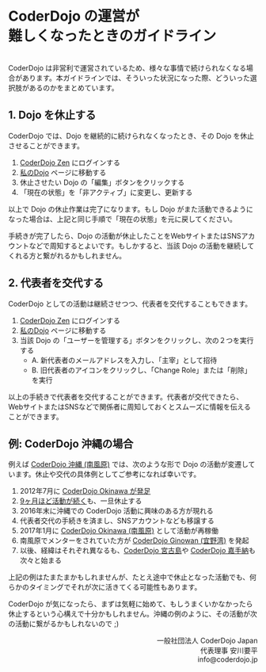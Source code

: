 # CoderDojo の運営が<br>難しくなったときのガイドライン
<br>
CoderDojo は非営利で運営されているため、様々な事情で続けられなくなる場合があります。本ガイドラインでは、そういった状況になった際、どういった選択肢があるのかをまとめています。

## 1. Dojo を休止する

CoderDojo では、Dojo を継続的に続けられなくなったとき、その Dojo を休止させることができます。

1. [CoderDojo Zen](https://zen.coderdojo.com/) にログインする
2. [私のDojo](https://zen.coderdojo.com/dashboard/my-dojos) ページに移動する
3. 休止させたい Dojo の「編集」ボタンをクリックする
4. 「現在の状態」を「非アクティブ」に変更し、更新する

以上で Dojo の休止作業は完了になります。もし Dojo がまた活動できるようになった場合は、上記と同じ手順で「現在の状態」を元に戻してください。

手続きが完了したら、Dojo の活動が休止したことをWebサイトまたはSNSアカウントなどで周知するとよいです。もしかすると、当該 Dojo の活動を継続してくれる方と繋がれるかもしれません。

## 2. 代表者を交代する

CoderDojo としての活動は継続させつつ、代表者を交代することもできます。

1. [CoderDojo Zen](https://zen.coderdojo.com/) にログインする
2. [私のDojo](https://zen.coderdojo.com/dashboard/my-dojos) ページに移動する
3. 当該 Dojo の「ユーザーを管理する」ボタンをクリックし、次の２つを実行する
   - A. 新代表者のメールアドレスを入力し、「主宰」として招待
   - B. 旧代表者のアイコンをクリックし、「Change Role」または「削除」を実行

以上の手続きで代表者を交代することができます。代表者が交代できたら、WebサイトまたはSNSなどで関係者に周知しておくとスムーズに情報を伝えることができます。

## 例: CoderDojo 沖縄の場合

例えば [CoderDojo 沖縄 (南風原)](http://okinawa.coderdojo.jp/) では、次のような形で Dojo の活動が変遷しています。休止や交代の具体例としてご参考になれば幸いです。

1. 2012年7月に [CoderDojo Okinawa が発足](http://blog.yasulab.jp/2012/07/coderdojo-okinawa.html)
2. [9ヶ月ほど活動が続く](https://www.facebook.com/pg/coderdojo.okinawa/events/?ref=page_internal)も、一旦休止する
3. 2016年末に沖縄での CoderDojo 活動に興味のある方が現れる
4. 代表者交代の手続きを済まし、SNSアカウントなども移譲する
5. 2017年1月に [CoderDojo Okinawa (南風原)](http://okinawa.coderdojo.jp/) として活動が再稼働
6. 南風原でメンターをされていた方が [CoderDojo Ginowan (宜野湾)](http://www.coderdojo-ginowan.com/) を発起
7. 以後、経緯はそれぞれ異なるも、[CoderDojo 宮古島](https://coderdojo-miyakojima.com/)や [CoderDojo 嘉手納](http://coderdojokadena.hatenablog.jp/)も次々と始まる

上記の例はたまたまかもしれませんが、たとえ途中で休止となった活動でも、何らかのタイミングでそれが次に活きてくる可能性もあります。

CoderDojo が気になったら、まずは気軽に始めて、もしうまくいかなかったら休止するという心構えで十分かもしれません。沖縄の例のように、その活動が次の活動に繋がるかもしれないので ;)

<div align="right">
一般社団法人 CoderDojo Japan<br>
代表理事 安川要平<br>
info@coderdojo.jp
</div>




